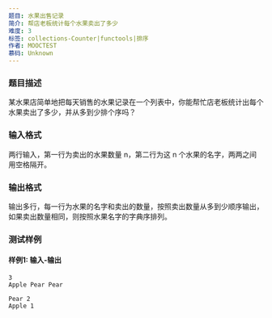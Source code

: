 ```yaml
---
题目: 水果出售记录
简介: 帮店老板统计每个水果卖出了多少
难度: 3
标签: collections-Counter|functools|排序
作者: MOOCTEST
慕码: Unknown
---
```


### 题目描述

某水果店简单地把每天销售的水果记录在一个列表中，你能帮忙店老板统计出每个水果卖出了多少，并从多到少排个序吗？

### 输入格式

两行输入，第一行为卖出的水果数量 n，第二行为这 n 个水果的名字，两两之间用空格隔开。

### 输出格式

输出多行，每一行为水果的名字和卖出的数量，按照卖出数量从多到少顺序输出，如果卖出数量相同，则按照水果名字的字典序排列。

### 测试样例

#### 样例1: 输入-输出

```
3
Apple Pear Pear
```

```
Pear 2
Apple 1
```

